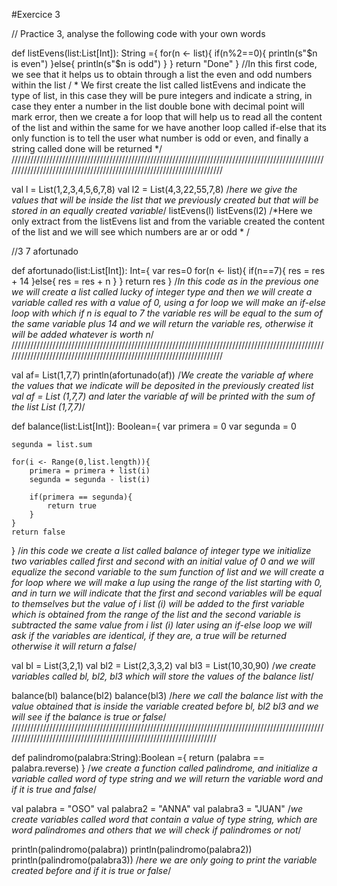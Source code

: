 #Exercice 3

// Practice 3, analyse the following code with your own words

def listEvens(list:List[Int]): String ={
    for(n <- list){
        if(n%2==0){
            println(s"$n is even")
        }else{
            println(s"$n is odd")
        }
    }
    return "Done"
}
//In this first code, we see that it helps us to obtain through a list the even and odd numbers within the list
/ * We first create the list called listEvens and indicate the type of list, in this case they will be pure integers and indicate a string, in case they enter a number in the list
double bone with decimal point will mark error, then we create a for loop that will help us to read all the content of the list and within the same for we have
another loop called if-else that its only function is to tell the user what number is odd or even, and finally a string called done will be returned */
//////////////////////////////////////////////////////////////////////////////////////////////////////////////////////////////////////////////////////////////////////

val l = List(1,2,3,4,5,6,7,8)
val l2 = List(4,3,22,55,7,8)
/*here we give the values that will be inside the list that we previously created but that will be stored in an equally created variable*/ 
listEvens(l)
listEvens(l2)
/*Here we only extract from the listEvens list and from the variable created the content of the list and we will see which numbers are ar or odd * /

//3 7 afortunado

def afortunado(list:List[Int]): Int={
    var res=0
    for(n <- list){
        if(n==7){
            res = res + 14
        }else{
            res = res + n
        }
    }
    return res
}
/*In this code as in the previous one we will create a list called lucky of integer type and then we will create a variable called res
with a value of 0, using a for loop we will make an if-else loop with which if n is equal to 7 the variable res will be equal to the sum of the same variable
plus 14 and we will return the variable res, otherwise it will be added whatever is worth n*/ 
//////////////////////////////////////////////////////////////////////////////////////////////////////////////////////////////////////////////////////////////////////

val af= List(1,7,7)
println(afortunado(af))
/*We create the variable af where the values that we indicate will be deposited in the previously created list val af = List (1,7,7)
and later the variable af will be printed with the sum of the list List (1,7,7)*/ 

def balance(list:List[Int]): Boolean={
    var primera = 0
    var segunda = 0

    segunda = list.sum

    for(i <- Range(0,list.length)){
        primera = primera + list(i)
        segunda = segunda - list(i)

        if(primera == segunda){
            return true
        }
    }
    return false 
}
/*in this code we create a list called balance of integer type we initialize two variables called
first and second with an initial value of 0 and we will equalize the second variable to the sum function of list
and we will create a for loop where we will make a lup using the range of the list starting with 0,
and in turn we will indicate that the first and second variables will be equal to themselves but the value of i list (i) will be added to the first variable
which is obtained from the range of the list and the second variable is subtracted the same value from i list (i)
later using an if-else loop we will ask if the variables are identical, if they are, a true will be returned
otherwise it will return a false*/

val bl = List(3,2,1)
val bl2 = List(2,3,3,2)
val bl3 = List(10,30,90)
/*we create variables called bl, bl2, bl3 which will store the values of the balance list*/

balance(bl)
balance(bl2)
balance(bl3)
/*here we call the balance list with the value obtained that is inside the variable created before
bl, bl2 bl3 and we will see if the balance is true or false*/
////////////////////////////////////////////////////////////////////////////////////////////////////////////////////////////////////////////////////////////////////

def palindromo(palabra:String):Boolean ={
    return (palabra == palabra.reverse)
}
/*we create a function called palindrome, and initialize a variable called word of type string
and we will return the variable word and if it is true and false*/

val palabra = "OSO"
val palabra2 = "ANNA"
val palabra3 = "JUAN"
/*we create variables called word that contain a value of type string, which are word palindromes and others that
we will check if palindromes or not*/

println(palindromo(palabra))
println(palindromo(palabra2))
println(palindromo(palabra3))
/*here we are only going to print the variable created before and if it is true or false*/
